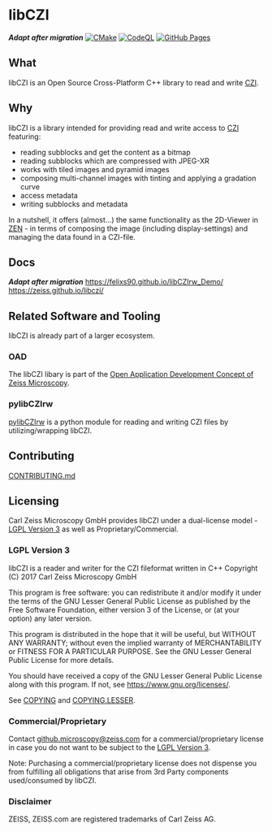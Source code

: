 # libCZI
***Adapt after migration***
[![CMake](https://github.com/FelixS90/libCZIrw_Demo/actions/workflows/cmake.yml/badge.svg?branch=main&event=push)](https://github.com/FelixS90/libCZIrw_Demo/actions/workflows/cmake.yml)
[![CodeQL](https://github.com/FelixS90/libCZIrw_Demo/actions/workflows/codeql-analysis.yml/badge.svg?branch=main&event=push)](https://github.com/FelixS90/libCZIrw_Demo/actions/workflows/codeql-analysis.yml)
[![GitHub Pages](https://github.com/FelixS90/libCZIrw_Demo/actions/workflows/pages.yml/badge.svg?branch=main&event=push)](https://github.com/FelixS90/libCZIrw_Demo/actions/workflows/pages.yml)

## What
libCZI is an Open Source Cross-Platform C++ library to read and write [CZI](https://www.zeiss.com/microscopy/en/products/software/zeiss-zen/czi-image-file-format.html).

## Why 
libCZI is a library intended for providing read and write access to [CZI](https://www.zeiss.com/microscopy/en/products/software/zeiss-zen/czi-image-file-format.html) featuring:

* reading subblocks and get the content as a bitmap
* reading subblocks which are compressed with JPEG-XR
* works with tiled images and pyramid images
* composing multi-channel images with tinting and applying a gradation curve
* access metadata
* writing subblocks and metadata

In a nutshell, it offers (almost...) the same functionality as the 2D-Viewer in [ZEN](https://www.zeiss.com/microscopy/en/products/software/zeiss-zen.html) - in terms of composing the image (including display-settings) and managing the data found in a CZI-file.

## Docs
***Adapt after migration***
https://felixs90.github.io/libCZIrw_Demo/
https://zeiss.github.io/libczi/

## Related Software and Tooling
libCZI is already part of a larger ecosystem.

### OAD
The libCZI libary is part of the [Open Application Development Concept of Zeiss Microscopy](https://github.com/zeiss-microscopy/OAD).

### pylibCZIrw
[pylibCZIrw](https://pypi.org/project/pylibCZIrw/) is a python module for reading and writing CZI files by utilizing/wrapping libCZI.

## Contributing
[CONTRIBUTING.md](/CONTRIBUTING.md)

## Licensing
Carl Zeiss Microscopy GmbH provides libCZI under a dual-license model - [LGPL Version 3](https://www.gnu.org/licenses/lgpl-3.0.en.html) as well as Proprietary/Commercial. 

### LGPL Version 3
libCZI is a reader and writer for the CZI fileformat written in C++
Copyright (C) 2017 Carl Zeiss Microscopy GmbH

This program is free software: you can redistribute it and/or modify it under the terms of the GNU Lesser General Public License as published by the Free Software Foundation, either version 3 of the License, or (at your option) any later version.

This program is distributed in the hope that it will be useful, but WITHOUT ANY WARRANTY; without even the implied warranty of MERCHANTABILITY or FITNESS FOR A PARTICULAR PURPOSE. See the GNU Lesser General Public License for more details.

You should have received a copy of the GNU Lesser General Public License along with this program. If not, see <https://www.gnu.org/licenses/>.

See [COPYING](/COPYING) and [COPYING.LESSER](/COPYING.LESSER).

### Commercial/Proprietary
Contact github.microscopy@zeiss.com for a commercial/proprietary license in case you do not want to be subject to the [LGPL Version 3](#lgpl-version-3).  

Note: Purchasing a commercial/proprietary license does not dispense you from fulfilling all obligations that arise from 3rd Party components used/consumed by libCZI.

### Disclaimer
ZEISS, ZEISS.com are registered trademarks of Carl Zeiss AG.
